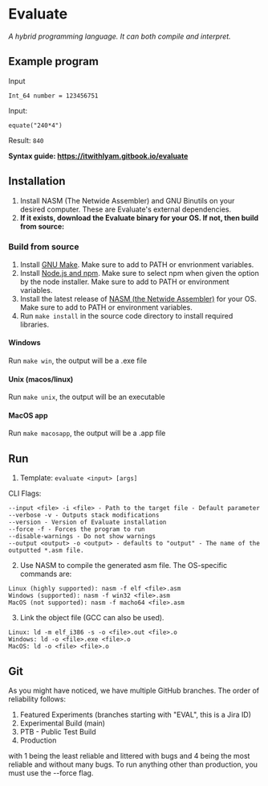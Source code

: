 # Evaluate
_A hybrid programming language. It can both compile and interpret._

## Example program
Input 
```
Int_64 number = 123456751
``` 
Input: 
```
equate("240*4")
```
Result: `840`

**Syntax guide: https://itwithlyam.gitbook.io/evaluate**

## Installation

1. Install NASM (The Netwide Assembler) and GNU Binutils on your desired computer. These are Evaluate's external dependencies.
2. **If it exists, download the Evaluate binary for your OS. If not, then build from source:**

### Build from source

1. Install [GNU Make](https://www.gnu.org/software/make/). Make sure to add to PATH or envrionment variables.
2. Install [Node.js and npm](https://www.nodejs.org). Make sure to select npm when given the option by the node installer. Make sure to add to PATH or environment variables.
3. Install the latest release of [NASM (the Netwide Assembler)](https://www.nasm.us/pub/nasm/releasebuilds/?C=M;O=D) for your OS. Make sure to add to PATH or environment variables.
4. Run `make install` in the source code directory to install required libraries.

#### Windows
Run `make win`, the output will be a .exe file

#### Unix (macos/linux)
Run `make unix`, the output will be an executable

#### MacOS app
Run `make macosapp`, the output will be a .app file

## Run 
1. Template: `evaluate <input> [args]`

CLI Flags:
```
--input <file> -i <file> - Path to the target file - Default parameter
--verbose -v - Outputs stack modifications
--version - Version of Evaluate installation
--force -f - Forces the program to run
--disable-warnings - Do not show warnings
--output <output> -o <output> - defaults to "output" - The name of the outputted *.asm file.
```

2. Use NASM to compile the generated asm file. The OS-specific commands are:
```
Linux (highly supported): nasm -f elf <file>.asm
Windows (supported): nasm -f win32 <file>.asm
MacOS (not supported): nasm -f macho64 <file>.asm
```
3. Link the object file (GCC can also be used).
```
Linux: ld -m elf_i386 -s -o <file>.out <file>.o
Windows: ld -o <file>.exe <file>.o
MacOS: ld -o <file> <file>.o
```


## Git

As you might have noticed, we have multiple GitHub branches. The order of reliability follows:

1. Featured Experiments (branches starting with "EVAL", this is a Jira ID)
2. Experimental Build (main)
3. PTB - Public Test Build
4. Production

with 1 being the least reliable and littered with bugs and 4 being the most reliable and without many bugs. To run anything other than production, you must use the --force flag.
